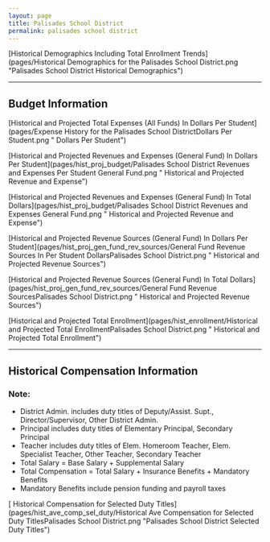 ```yaml
---
layout: page
title: Palisades School District
permalink: palisades school district
---
```



[Historical Demographics Including Total Enrollment Trends](pages/Historical Demographics for the Palisades School District.png "Palisades School District Historical Demographics")

___

## Budget Information

[Historical and Projected Total Expenses (All Funds) In Dollars Per Student](pages/Expense History for the Palisades School DistrictDollars Per Student.png " Dollars Per Student")

[Historical and Projected Revenues and Expenses (General Fund) In Dollars Per Student](pages/hist_proj_budget/Palisades School District Revenues and Expenses Per Student General Fund.png " Historical and Projected Revenue and Expense")

[Historical and Projected Revenues and Expenses (General Fund) In Total Dollars](pages/hist_proj_budget/Palisades School District Revenues and Expenses General Fund.png " Historical and Projected Revenue and Expense")

[Historical and Projected Revenue Sources (General Fund) In Dollars Per Student](pages/hist_proj_gen_fund_rev_sources/General Fund Revenue Sources In Per Student DollarsPalisades School District.png " Historical and Projected Revenue Sources")

[Historical and Projected Revenue Sources (General Fund) In Total Dollars](pages/hist_proj_gen_fund_rev_sources/General Fund Revenue SourcesPalisades School District.png " Historical and Projected Revenue Sources")

[Historical and Projected Total Enrollment](pages/hist_enrollment/Historical and Projected Total EnrollmentPalisades School District.png " Historical and Projected Total Enrollment")


___

## Historical Compensation Information
### Note:
- District Admin. includes duty titles of Deputy/Assist. Supt., Director/Supervisor, Other District Admin.
- Principal includes duty titles of Elementary Principal, Secondary Principal
- Teacher includes duty titles of Elem. Homeroom Teacher, Elem. Specialist Teacher, Other Teacher, Secondary Teacher
- Total Salary = Base Salary + Supplemental Salary
- Total Compensation = Total Salary + Insurance Benefits + Mandatory Benefits
- Mandatory Benefits include pension funding and payroll taxes

[ Historical Compensation for Selected Duty Titles](pages/hist_ave_comp_sel_duty/Historical Ave Compensation for Selected Duty TitlesPalisades School District.png "Palisades School District Selected Duty Titles")


